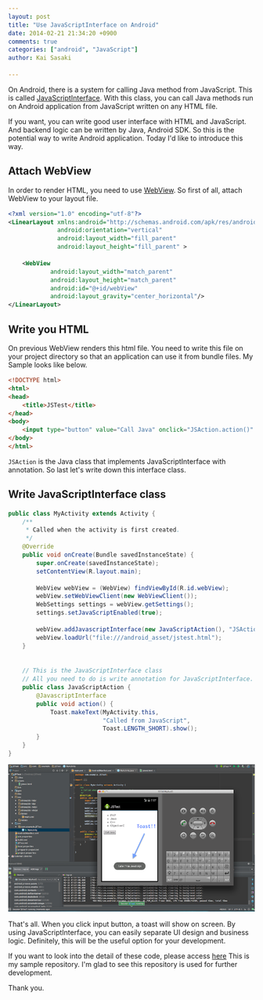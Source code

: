 ```yaml
---
layout: post
title: "Use JavaScriptInterface on Android"
date: 2014-02-21 21:34:20 +0900
comments: true
categories: ["android", "JavaScript"]
author: Kai Sasaki

---
```


On Android, there is a system for calling Java method from JavaScript. This is called [JavaScriptInterface](http://developer.android.com/reference/android/webkit/JavascriptInterface.html).
With this class, you can call Java methods run on Android application from JavaScript written on any HTML file.

If you want, you can write good user interface with HTML and JavaScript. And backend logic can be written by Java, Android SDK.
So this is the potential way to write Android application. Today I'd like to introduce this way.

<!-- more -->

## Attach WebView

In order to render HTML, you need to use [WebView](http://developer.android.com/reference/android/webkit/WebView.html). 
So first of all, attach WebView to your layout file.

```xml
<?xml version="1.0" encoding="utf-8"?>
<LinearLayout xmlns:android="http://schemas.android.com/apk/res/android"
              android:orientation="vertical"
              android:layout_width="fill_parent"
              android:layout_height="fill_parent" >

    <WebView
            android:layout_width="match_parent"
            android:layout_height="match_parent"
            android:id="@+id/webView" 
			android:layout_gravity="center_horizontal"/>
</LinearLayout>
```

## Write you HTML

On previous WebView renders this html file. You need to write this file on your project directory so that an application can use it 
from bundle files. My Sample looks like below.

```html
<!DOCTYPE html>
<html>
<head>
    <title>JSTest</title>
</head>
<body>
    <input type="button" value="Call Java" onclick="JSAction.action()" />
</body>
</html>

```

`JSAction` is the Java class that implements JavaScriptInterface with annotation.
So last let's write down this interface class.


## Write JavaScriptInterface class


```java
public class MyActivity extends Activity {
    /**
     * Called when the activity is first created.
     */
    @Override
    public void onCreate(Bundle savedInstanceState) {
        super.onCreate(savedInstanceState);
        setContentView(R.layout.main);

        WebView webView = (WebView) findViewById(R.id.webView);
        webView.setWebViewClient(new WebViewClient());
        WebSettings settings = webView.getSettings();
        settings.setJavaScriptEnabled(true);

        webView.addJavascriptInterface(new JavaScriptAction(), "JSAction");
        webView.loadUrl("file:///android_asset/jstest.html");
    }


	// This is the JavaScriptInterface class
	// All you need to do is write annotation for JavaScriptInterface. 
    public class JavaScriptAction {
        @JavascriptInterface
        public void action() {
            Toast.makeText(MyActivity.this, 
			               "Called from JavaScript", 
						   Toast.LENGTH_SHORT).show();
        }
    }
}
```

![demo](/images/posts/2014-02-21-javascriptinterface-android/demo.png)

That's all. When you click input button, a toast will show on screen. 
By using JavaScriptInterface, you can easily separate UI design and business logic. 
Definitely, this will be the useful option for your development. 

If you want to look into the detail of these code, please access [here](https://github.com/Lewuathe/JavaScriptInterface-sample)
This is my sample repository. I'm glad to see this repository is used for further development. 

Thank you.
